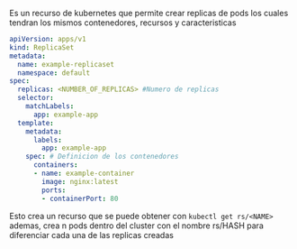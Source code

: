 Es un recurso de kubernetes que permite crear replicas de pods los cuales tendran los mismos contenedores, recursos y caracteristicas
```yaml
apiVersion: apps/v1
kind: ReplicaSet
metadata:
  name: example-replicaset
  namespace: default
spec:
  replicas: <NUMBER_OF_REPLICAS> #Numero de replicas
  selector:
    matchLabels:
      app: example-app
  template:
    metadata:
      labels:
        app: example-app
    spec: # Definicion de los contenedores
      containers:
      - name: example-container
        image: nginx:latest
        ports:
        - containerPort: 80

```

Esto crea un recurso que se puede obtener con `kubectl get rs/<NAME>` ademas, crea n pods dentro del cluster con el nombre rs/HASH para diferenciar cada una de las replicas creadas